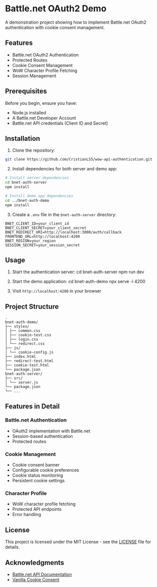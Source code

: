# Battle.net OAuth2 Demo

A demonstration project showing how to implement Battle.net OAuth2 authentication with cookie consent management.

## Features

- Battle.net OAuth2 Authentication
- Protected Routes
- Cookie Consent Management
- WoW Character Profile Fetching
- Session Management

## Prerequisites

Before you begin, ensure you have:
- Node.js installed
- A Battle.net Developer Account
- Battle.net API credentials (Client ID and Secret)

## Installation

1. Clone the repository: 

```bash
git clone https://github.com/CristianLS5/wow-api-authentication.git
```

2. Install dependencies for both server and demo app:

```bash
# Install server dependencies
cd bnet-auth-server
npm install

# Install demo app dependencies
cd ../bnet-auth-demo
npm install
```

3. Create a `.env` file in the `bnet-auth-server` directory:

```env
BNET_CLIENT_ID=your_client_id
BNET_CLIENT_SECRET=your_client_secret
BNET_REDIRECT_URI=http://localhost:3000/auth/callback
FRONTEND_URL=http://localhost:4200
BNET_REGION=your_region
SESSION_SECRET=your_session_secret
```

## Usage

1. Start the authentication server:
    cd bnet-auth-server
    npm run dev

2. Start the demo application:
    cd bnet-auth-demo
    npx serve -l 4200

3. Visit `http://localhost:4200` in your browser

## Project Structure

    .
    bnet-auth-demo/
    ├── styles/
    │ ├── common.css
    │ ├── cookie-test.css
    │ ├── login.css
    │ └── redirect.css
    ├── js/
    │ └── cookie-config.js
    ├── index.html
    ├── redirect-test.html
    ├── cookie-test.html
    └── package.json
    bnet-auth-server/
    ├── src/
    │ └── server.js
    └── package.json
    └── ...
  

## Features in Detail

### Battle.net Authentication
- OAuth2 implementation with Battle.net
- Session-based authentication
- Protected routes

### Cookie Management
- Cookie consent banner
- Configurable cookie preferences
- Cookie status monitoring
- Persistent cookie settings

### Character Profile
- WoW character profile fetching
- Protected API endpoints
- Error handling

## License

This project is licensed under the MIT License - see the [LICENSE](LICENSE) file for details.

## Acknowledgments

- [Battle.net API Documentation](https://develop.battle.net/documentation)
- [Vanilla Cookie Consent](https://cookieconsent.orestbida.com/)

